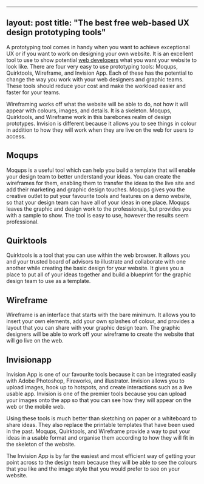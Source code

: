 ---
layout: post
title:  "The best free web-based UX design prototyping tools"
-----
 
A prototyping tool comes in handy when you want to achieve exceptional UX or if you want to work on designing your own website. It is an excellent tool to use to show potential [web developers](https://headchannel.co.uk/mobile-app-development) what you want your website to look like. There are four very easy to use prototyping tools: Moqups, Quirktools, Wireframe, and Invision App. Each of these has the potential to change the way you work with your web designers and graphic teams. These tools should reduce your cost and make the workload easier and faster for your teams.

Wireframing works off what the website will be able to do, not how it will appear with colours, images, and details. It is a skeleton. Moqups, Quirktools, and Wireframe work in this barebones realm of design prototypes. Invision is different because it allows you to see things in colour in addition to how they will work when they are live on the web for users to access.

## Moqups
Moqups is a useful tool which can help you build a template that will enable your design team to better understand your ideas. You can create the wireframes for them, enabling them to transfer the ideas to the live site and add their marketing and graphic design touches. Moqups gives you the creative outlet to put your favourite tools and features on a demo website, so that your design team can have all of your ideas in one place. Moqups leaves the graphic and design work to the professionals, but provides you with a sample to show.  The tool is easy to use, however the results seem professional.

## Quirktools
Quirktools is a tool that you can use within the web browser. It allows you and your trusted board of advisors to illustrate and collaborate with one another while creating the basic design for your website. It gives you a place to put all of your ideas together and build a blueprint for the graphic design team to use as a template.

## Wireframe
Wireframe is an interface that starts with the bare minimum. It allows you to insert your own elements, add your own splashes of colour, and provides a layout that you can share with your graphic design team. The graphic designers will be able to work off your wireframe to create the website that will go live on the web.

## Invisionapp
Invision App is one of our favourite tools because it can be integrated easily with Adobe Photoshop, Fireworks, and illustrator. Invision allows you to upload images, hook up to hotspots, and create interactions such as a live usable app. Invision is one of the premier tools because you can upload your images onto the app so that you can see how they will appear on the web or the mobile web. 

Using these tools is much better than sketching on paper or a whiteboard to share ideas. They also replace the printable templates that have been used in the past. Moqups, Quirktools, and Wireframe provide a way to put your ideas in a usable format and organise them according to how they will fit in the skeleton of the website. 

The Invision App is by far the easiest and most efficient way of getting your point across to the design team because they will be able to see the colours that you like and the image style that you would prefer to see on your website.

